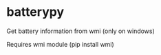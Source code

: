 # batterypy
Get battery information from wmi (only on windows)

Requires wmi module
(pip install wmi)
